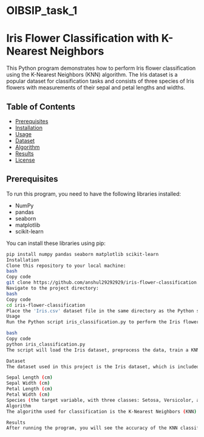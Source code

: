 # OIBSIP_task_1
# Iris Flower Classification with K-Nearest Neighbors

This Python program demonstrates how to perform Iris flower classification using the K-Nearest Neighbors (KNN) algorithm. The Iris dataset is a popular dataset for classification tasks and consists of three species of Iris flowers with measurements of their sepal and petal lengths and widths.

## Table of Contents

- [Prerequisites](#prerequisites)
- [Installation](#installation)
- [Usage](#usage)
- [Dataset](#dataset)
- [Algorithm](#algorithm)
- [Results](#results)
- [License](#license)

## Prerequisites

To run this program, you need to have the following libraries installed:

- NumPy
- pandas
- seaborn
- matplotlib
- scikit-learn

You can install these libraries using pip:

```bash
pip install numpy pandas seaborn matplotlib scikit-learn
Installation
Clone this repository to your local machine:
bash
Copy code
git clone https://github.com/anshul29292929/iris-flower-classification.git
Navigate to the project directory:
bash
Copy code
cd iris-flower-classification
Place the 'Iris.csv' dataset file in the same directory as the Python script.
Usage
Run the Python script iris_classification.py to perform the Iris flower classification using the K-Nearest Neighbors algorithm. You can execute it using a Python interpreter:

bash
Copy code
python iris_classification.py
The script will load the Iris dataset, preprocess the data, train a KNN classifier, make predictions, and display the accuracy of the model.

Dataset
The dataset used in this project is the Iris dataset, which is included in the sklearn.datasets module. It contains the following columns:

Sepal Length (cm)
Sepal Width (cm)
Petal Length (cm)
Petal Width (cm)
Species (the target variable, with three classes: Setosa, Versicolor, and Virginica)
Algorithm
The algorithm used for classification is the K-Nearest Neighbors (KNN) algorithm. KNN is a simple and effective classification algorithm that classifies data points based on their similarity to nearby data points. In this case, it classifies Iris flowers into one of the three species based on their sepal and petal measurements.

Results
After running the program, you will see the accuracy of the KNN classifier on the test data. Additionally, the program generates pairplots to visualize the relationships between features in the Iris dataset.

